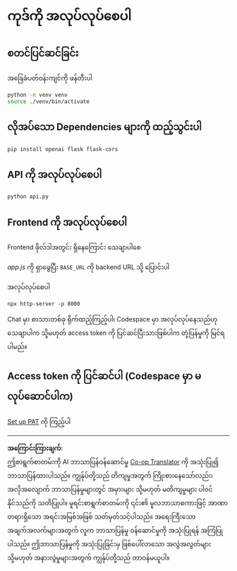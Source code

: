 <!--
CO_OP_TRANSLATOR_METADATA:
{
  "original_hash": "537f02a36d73db093cbb8b9b44867645",
  "translation_date": "2025-09-01T15:50:13+00:00",
  "source_file": "9-chat-project/solution/backend/python/README.md",
  "language_code": "my"
}
-->
# ကုဒ်ကို အလုပ်လုပ်စေပါ

## စတင်ပြင်ဆင်ခြင်း

အခြေခံပတ်ဝန်းကျင်ကို ဖန်တီးပါ

```sh
python -m venv venv
source ./venv/bin/activate
```

## လိုအပ်သော Dependencies များကို ထည့်သွင်းပါ

```sh
pip install openai flask flask-cors 
```

## API ကို အလုပ်လုပ်စေပါ

```sh
python api.py
```

## Frontend ကို အလုပ်လုပ်စေပါ

Frontend ဖိုလ်ဒါအတွင်း ရှိနေကြောင်း သေချာပါစေ

*app.js* ကို ရှာဖွေပြီး `BASE_URL` ကို backend URL သို့ ပြောင်းပါ

အလုပ်လုပ်စေပါ

```
npx http-server -p 8000
```

Chat မှာ စာသားတစ်ခု ရိုက်ထည့်ကြည့်ပါ၊ Codespace မှာ အလုပ်လုပ်နေသည်ဟု သေချာပါက သို့မဟုတ် access token ကို ပြင်ဆင်ပြီးသားဖြစ်ပါက တုံ့ပြန်မှုကို မြင်ရပါမည်။

## Access token ကို ပြင်ဆင်ပါ (Codespace မှာ မလုပ်ဆောင်ပါက)

[Set up PAT](https://docs.github.com/en/authentication/keeping-your-account-and-data-secure/managing-your-personal-access-tokens) ကို ကြည့်ပါ

---

**အကြောင်းကြားချက်**:  
ဤစာရွက်စာတမ်းကို AI ဘာသာပြန်ဝန်ဆောင်မှု [Co-op Translator](https://github.com/Azure/co-op-translator) ကို အသုံးပြု၍ ဘာသာပြန်ထားပါသည်။ ကျွန်ုပ်တို့သည် တိကျမှုအတွက် ကြိုးစားနေသော်လည်း၊ အလိုအလျောက် ဘာသာပြန်မှုများတွင် အမှားများ သို့မဟုတ် မတိကျမှုများ ပါဝင်နိုင်သည်ကို သတိပြုပါ။ မူရင်းစာရွက်စာတမ်းကို ၎င်း၏ မူလဘာသာစကားဖြင့် အာဏာတရားရှိသော အရင်းအမြစ်အဖြစ် သတ်မှတ်သင့်ပါသည်။ အရေးကြီးသော အချက်အလက်များအတွက် လူက ဘာသာပြန်မှု ဝန်ဆောင်မှုကို အသုံးပြုရန် အကြံပြုပါသည်။ ဤဘာသာပြန်မှုကို အသုံးပြုခြင်းမှ ဖြစ်ပေါ်လာသော အလွဲအလွတ်များ သို့မဟုတ် အနားလွဲမှုများအတွက် ကျွန်ုပ်တို့သည် တာဝန်မယူပါ။
